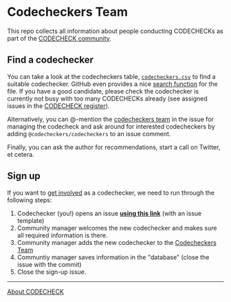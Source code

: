 # Codecheckers Team

This repo collects all information about people conducting CODECHECKs as part of the [CODECHECK community](https://codecheck.org.uk/guide/community-process).

## Find a codechecker

You can take a look at the codecheckers table, [`codecheckers.csv`](codecheckers.csv) to find a suitable codechecker.
GitHub even provides a nice [search function](https://help.github.com/en/github/managing-files-in-a-repository/rendering-csv-and-tsv-data) for the file.
If you have a good candidate, please check the codechecker is currently not busy with too many CODECHECKs already (see assigned issues in the [CODECHECK register](https://github.com/codecheckers/register/)).

Alternatively, you can @-mention the [codecheckers team](https://github.com/orgs/codecheckers/teams/codecheckers) in the issue for managing the codecheck and ask around for interested codecheckers by adding `@codecheckers/codecheckers` to an issue comment.

Finally, you can ask the author for recommendations, start a call on Twitter, et cetera.

## Sign up

If you want to [get involved](https://codecheck.org.uk/get-involved) as a codechecker, we need to run through the following steps:

1. Codechecker (you!) opens an issue **[using this link](https://github.com/codecheckers/codecheckers/issues/new?assignees=nuest&labels=registration&template=codechecker-registration.md&title=Register+as+codechecker)** (with an issue template)
2. Community manager welcomes the new codechecker and makes sure all required information is there.
3. Community manager adds the new codechecker to the [Codecheckers Team](https://github.com/orgs/codecheckers/teams/codecheckers)
4. Communtiy manager saves information in the "database" (close the issue with the commit)
5. Close the sign-up issue.

------

[About CODECHECK](https://codecheck.org.uk/)

